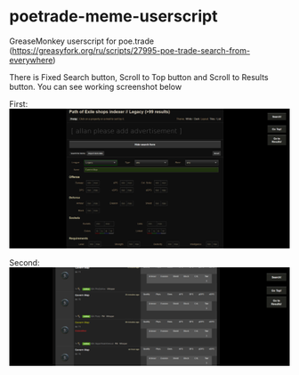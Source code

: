 # poetrade-meme-userscript
GreaseMonkey userscript for poe.trade (https://greasyfork.org/ru/scripts/27995-poe-trade-search-from-everywhere)

There is Fixed Search button, Scroll to Top button and Scroll to Results button.
You can see working screenshot below

First:
![Alt text](readme/1.png?raw=true "On the top of page")

Second:
![Alt text](readme/2.png?raw=true "On the middle of page")
